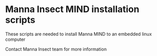 # Manna Insect MIND installation scripts
These scripts are needed to install Manna MIND to an embedded linux computer

Contact Manna Insect team for more information
